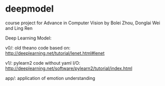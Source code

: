 deepmodel
=========

course project for Advance in Computer Vision
by Bolei Zhou, Donglai Wei and Ling Ren


Deep Learning Model:

v0/: old theano code based on: http://deeplearning.net/tutorial/lenet.html#lenet

v1/: pylearn2 code without yaml I/O: http://deeplearning.net/software/pylearn2/tutorial/index.html

app/: application of emotion understanding
